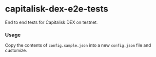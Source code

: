 # capitalisk-dex-e2e-tests
End to end tests for Capitalisk DEX on testnet.

### Usage

Copy the contents of `config.sample.json` into a new `config.json` file and customize.
